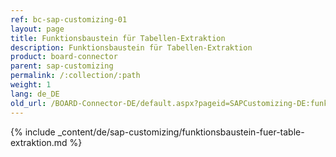 ```yaml
---
ref: bc-sap-customizing-01
layout: page
title: Funktionsbaustein für Tabellen-Extraktion
description: Funktionsbaustein für Tabellen-Extraktion
product: board-connector
parent: sap-customizing
permalink: /:collection/:path
weight: 1
lang: de_DE
old_url: /BOARD-Connector-DE/default.aspx?pageid=SAPCustomizing-DE:funktionsbaustein-fuer-table-komprimierung	
---
```


{% include _content/de/sap-customizing/funktionsbaustein-fuer-table-extraktion.md  %}